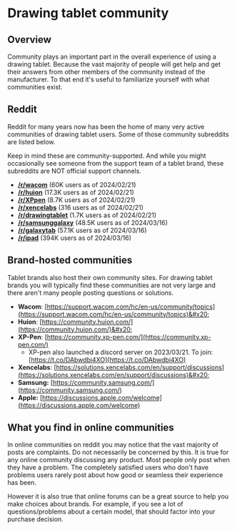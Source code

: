 # Drawing tablet community

## Overview

Community plays an important part in the overall experience of using a drawing tablet. Because the vast majority of people will get help and get their answers from other members of the community instead of the manufacturer. To that end it's useful to familiarize yourself with what communities exist.

## Reddit&#x20;

Reddit for many years now has been the home of many very active communities of drawing tablet users. Some of those community subreddits are listed below.

Keep in mind these are community-supported. And while you might occasionally see someone from the support team of a tablet brand, these subreddits are NOT official support channels.

* [**/r/wacom**](https://www.reddit.com/r/wacom/) (60K users as of 2024/02/21)
* [**/r/huion**](https://www.reddit.com/r/huion/) (17.3K users as of 2024/02/21)
* [**/r/XPpen**](https://www.reddit.com/r/XPpen/) (8.7K users as of 2024/02/21)
* [**/r/xencelabs**](https://www.reddit.com/r/xencelabs/) (316 users as of 2024/02/21)
* [**/r/drawingtablet**](https://www.reddit.com/r/drawingtablet/) (1.7K users as of 2024/02/21)
* [**/r/samsunggalaxy**](https://www.reddit.com/r/samsunggalaxy/) (48.5K users as of 2024/03/16)
* [**/r/galaxytab**](https://www.reddit.com/r/GalaxyTab/) (57.1K users as of 2024/03/16)
* [**/r/ipad**](https://www.reddit.com/r/ipad/) (394K users as of 2024/03/16)

## Brand-hosted communities

Tablet brands also host their own community sites. For drawing tablet brands you will typically find these communities are not very large and there aren't many people posting questions or solutions.

* **Wacom**: [https://support.wacom.com/hc/en-us/community/topics](https://support.wacom.com/hc/en-us/community/topics)&#x20;
* **Huion**: [https://community.huion.com/](https://community.huion.com/)&#x20;
* **XP-Pen**: [https://community.xp-pen.com/](https://community.xp-pen.com/)
  * XP-pen also launched a discord server on 2023/03/21. To join: [https://t.co/DAbwdbi4XO](https://t.co/DAbwdbi4XO) &#x20;
* **Xencelabs**: [https://solutions.xencelabs.com/en/support/discussions](https://solutions.xencelabs.com/en/support/discussions)&#x20;
* **Samsung:** [https://community.samsung.com/](https://community.samsung.com/)
* **Apple:** [https://discussions.apple.com/welcome](https://discussions.apple.com/welcome)

## What you find in online communities

In online communities on reddit you may notice that the vast majority of posts are complaints. Do not necessarily be concerned by this. It is true for any online community discussing any product. Most people only post when they have a problem. The completely satisfied users who don't have problems users rarely post about how good or seamless their experience has been.

However it is also true that online forums can be a great source to help you make choices about brands. For example, if you see a lot of questions/problems about a certain model, that should factor into your purchase decision.  &#x20;
